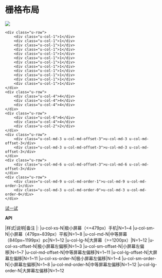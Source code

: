 
# 栅格布局

![](../../static/img/plugins/gridlayout.png)

	<div class="u-row">
	    <div class="u-col-1">1</div>
	    <div class="u-col-1">1</div>
	    <div class="u-col-1">1</div>
	    <div class="u-col-1">1</div>
	    <div class="u-col-1">1</div>
	    <div class="u-col-1">1</div>
	    <div class="u-col-1">1</div>
	    <div class="u-col-1">1</div>
	    <div class="u-col-1">1</div>
	    <div class="u-col-1">1</div>
	    <div class="u-col-1">1</div>
	    <div class="u-col-1">1</div>
	</div>
	<div class="u-row">
	    <div class="u-col-4">4</div>
	    <div class="u-col-4">4</div>
	    <div class="u-col-4">4</div>
	</div>
	<div class="u-row">
	    <div class="u-col-6">6</div>
	    <div class="u-col-4">4</div>
	    <div class="u-col-2">2</div>
	</div>
	<div class="u-row">
		<div class="u-col-md-3 u-col-md-offset-3">u-col-md-3 u-col-md-offset-3</div>
		<div class="u-col-md-3 u-col-md-offset-3">u-col-md-3 u-col-md-offset-3</div>
	</div>
	<div class="u-row">
		<div class="u-col-md-6 u-col-md-offset-3">u-col-md-6 u-col-md-offset-3</div>
	</div>
	<div class="u-row">
		<div class="u-col-md-9 u-col-md-order-1">u-col-md-9 u-col-md-order-1</div>
		<div class="u-col-md-3 u-col-md-order-0">u-col-md-3 u-col-md-order-0</div>
	</div>


[试一试](http://iuap.yonyou.com/fe/demo/#/demos/forms/layout/response "试一试")

**API**

|样式|说明|备注
|:
|u-col-xs-N|极小屏幕（<=479px）手机|N=1~4
|u-col-sm-N|小屏幕（479px~839px）平板|N=1~8
|u-col-md-N|中等屏幕（840px~1199px）pc|N=1~12
|u-col-lg-N|大屏幕（>=1200px）|N=1~12
|u-col-xs-offset-N|极小屏幕左偏移|N=1~3
|u-col-sm-offset-N|小屏幕左偏移|N=1~7
|u-col-md-offset-N|中等屏幕左偏移|N=1~11
|u-col-lg-offset-N|大屏幕左偏移|N=1~11
|u-col-xs-order-N|极小屏幕左偏移|N=1~4
|u-col-sm-order-N|小屏幕左偏移|N=1~8
|u-col-md-order-N|中等屏幕左偏移|N=1~12
|u-col-lg-order-N|大屏幕左偏移|N=1~12









